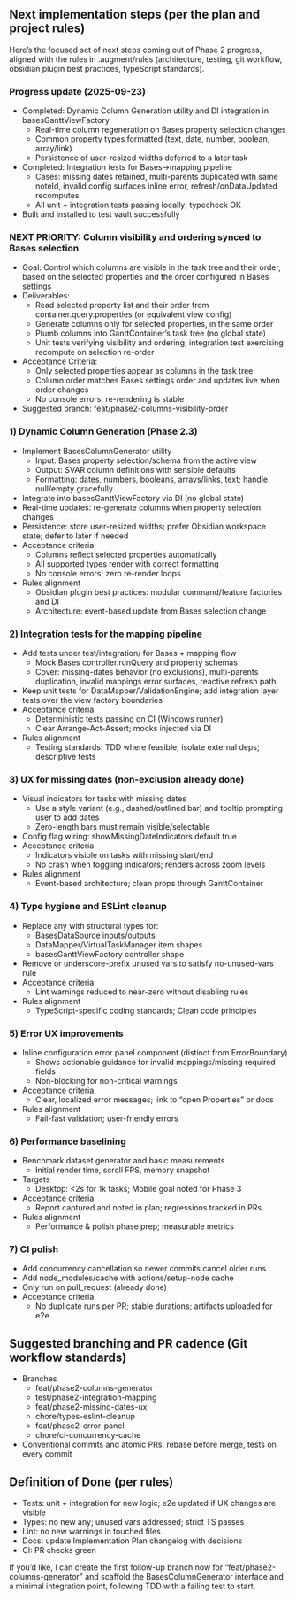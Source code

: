 
## Next implementation steps (per the plan and project rules)

Here’s the focused set of next steps coming out of Phase 2 progress, aligned with the rules in .augment/rules (architecture, testing, git workflow, obsidian plugin best practices, typeScript standards).

### Progress update (2025-09-23)
- Completed: Dynamic Column Generation utility and DI integration in basesGanttViewFactory
  - Real-time column regeneration on Bases property selection changes
  - Common property types formatted (text, date, number, boolean, array/link)
  - Persistence of user-resized widths deferred to a later task
- Completed: Integration tests for Bases→mapping pipeline
  - Cases: missing dates retained, multi-parents duplicated with same noteId, invalid config surfaces inline error, refresh/onDataUpdated recomputes
  - All unit + integration tests passing locally; typecheck OK
- Built and installed to test vault successfully

### NEXT PRIORITY: Column visibility and ordering synced to Bases selection
- Goal: Control which columns are visible in the task tree and their order, based on the selected properties and the order configured in Bases settings
- Deliverables:
  - Read selected property list and their order from container.query.properties (or equivalent view config)
  - Generate columns only for selected properties, in the same order
  - Plumb columns into GanttContainer’s task tree (no global state)
  - Unit tests verifying visibility and ordering; integration test exercising recompute on selection re-order
- Acceptance Criteria:
  - Only selected properties appear as columns in the task tree
  - Column order matches Bases settings order and updates live when order changes
  - No console errors; re-rendering is stable
- Suggested branch: feat/phase2-columns-visibility-order


### 1) Dynamic Column Generation (Phase 2.3)
- Implement BasesColumnGenerator utility
  - Input: Bases property selection/schema from the active view
  - Output: SVAR column definitions with sensible defaults
  - Formatting: dates, numbers, booleans, arrays/links, text; handle null/empty gracefully
- Integrate into basesGanttViewFactory via DI (no global state)
- Real-time updates: re-generate columns when property selection changes
- Persistence: store user-resized widths; prefer Obsidian workspace state; defer to later if needed
- Acceptance criteria
  - Columns reflect selected properties automatically
  - All supported types render with correct formatting
  - No console errors; zero re-render loops
- Rules alignment
  - Obsidian plugin best practices: modular command/feature factories and DI
  - Architecture: event-based update from Bases selection change

### 2) Integration tests for the mapping pipeline
- Add tests under test/integration/ for Bases + mapping flow
  - Mock Bases controller.runQuery and property schemas
  - Cover: missing-dates behavior (no exclusions), multi-parents duplication, invalid mappings error surfaces, reactive refresh path
- Keep unit tests for DataMapper/ValidationEngine; add integration layer tests over the view factory boundaries
- Acceptance criteria
  - Deterministic tests passing on CI (Windows runner)
  - Clear Arrange-Act-Assert; mocks injected via DI
- Rules alignment
  - Testing standards: TDD where feasible; isolate external deps; descriptive tests

### 3) UX for missing dates (non-exclusion already done)
- Visual indicators for tasks with missing dates
  - Use a style variant (e.g., dashed/outlined bar) and tooltip prompting user to add dates
  - Zero-length bars must remain visible/selectable
- Config flag wiring: showMissingDateIndicators default true
- Acceptance criteria
  - Indicators visible on tasks with missing start/end
  - No crash when toggling indicators; renders across zoom levels
- Rules alignment
  - Event-based architecture; clean props through GanttContainer

### 4) Type hygiene and ESLint cleanup
- Replace any with structural types for:
  - BasesDataSource inputs/outputs
  - DataMapper/VirtualTaskManager item shapes
  - basesGanttViewFactory controller shape
- Remove or underscore-prefix unused vars to satisfy no-unused-vars rule
- Acceptance criteria
  - Lint warnings reduced to near-zero without disabling rules
- Rules alignment
  - TypeScript-specific coding standards; Clean code principles

### 5) Error UX improvements
- Inline configuration error panel component (distinct from ErrorBoundary)
  - Shows actionable guidance for invalid mappings/missing required fields
  - Non-blocking for non-critical warnings
- Acceptance criteria
  - Clear, localized error messages; link to “open Properties” or docs
- Rules alignment
  - Fail-fast validation; user-friendly errors

### 6) Performance baselining
- Benchmark dataset generator and basic measurements
  - Initial render time, scroll FPS, memory snapshot
- Targets
  - Desktop: <2s for 1k tasks; Mobile goal noted for Phase 3
- Acceptance criteria
  - Report captured and noted in plan; regressions tracked in PRs
- Rules alignment
  - Performance & polish phase prep; measurable metrics

### 7) CI polish
- Add concurrency cancellation so newer commits cancel older runs
- Add node_modules/cache with actions/setup-node cache
- Only run on pull_request (already done)
- Acceptance criteria
  - No duplicate runs per PR; stable durations; artifacts uploaded for e2e

## Suggested branching and PR cadence (Git workflow standards)
- Branches
  - feat/phase2-columns-generator
  - test/phase2-integration-mapping
  - feat/phase2-missing-dates-ux
  - chore/types-eslint-cleanup
  - feat/phase2-error-panel
  - chore/ci-concurrency-cache
- Conventional commits and atomic PRs, rebase before merge, tests on every commit

## Definition of Done (per rules)
- Tests: unit + integration for new logic; e2e updated if UX changes are visible
- Types: no new any; unused vars addressed; strict TS passes
- Lint: no new warnings in touched files
- Docs: update Implementation Plan changelog with decisions
- CI: PR checks green

If you’d like, I can create the first follow-up branch now for “feat/phase2-columns-generator” and scaffold the BasesColumnGenerator interface and a minimal integration point, following TDD with a failing test to start.
